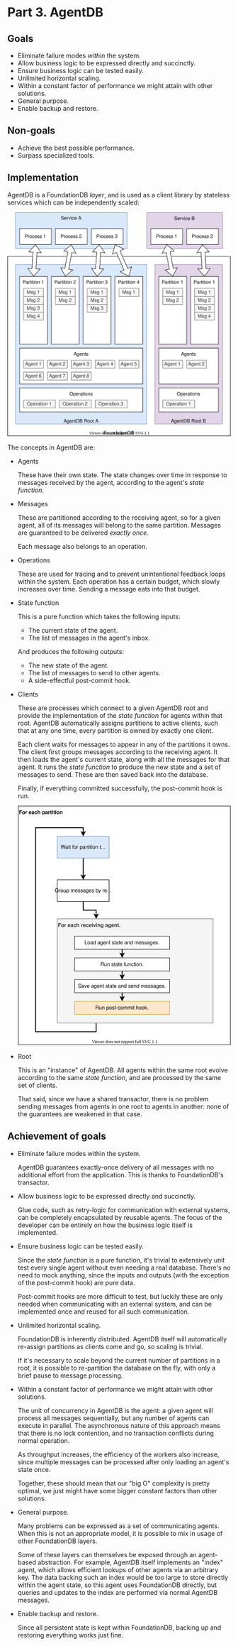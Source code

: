 # Part 3. AgentDB

## Goals

- Eliminate failure modes *within* the system.
- Allow business logic to be expressed directly and succinctly.
- Ensure business logic can be tested easily.
- Unlimited horizontal scaling.
- Within a constant factor of performance we might attain with other solutions.
- General purpose.
- Enable backup and restore.

## Non-goals

- Achieve the best possible performance.
- Surpass specialized tools.

## Implementation

AgentDB is a FoundationDB *layer*, and is used as a client library
by stateless services which can be independently scaled:

![](agentdb-arch.svg)

The concepts in AgentDB are:

- Agents

    These have their own state. The state changes over time in response to
    messages received by the agent, according to the agent's *state function*.

- Messages

    These are partitioned according to the receiving agent, so for a given agent,
    all of its messages will belong to the same partition. Messages are guaranteed
    to be delivered *exactly once*.

    Each message also belongs to an operation.

- Operations

    These are used for tracing and to prevent unintentional feedback loops within
    the system. Each operation has a certain budget, which slowly increases over time.
    Sending a message eats into that budget.

- State function

    This is a pure function which takes the following inputs:

    - The current state of the agent.
    - The list of messages in the agent's inbox.

    And produces the following outputs:

    - The new state of the agent.
    - The list of messages to send to other agents.
    - A side-effectful post-commit hook.

- Clients

    These are processes which connect to a given AgentDB root and provide the
    implementation of the *state function* for agents within that root. AgentDB
    automatically assigns partitions to active clients, such that at any one time,
    every partition is owned by exactly one client.

    Each client waits for messages to appear in any of the partitions it owns.
    The client first groups messages according to the receiving agent. It then
    loads the agent's current state, along with all the messages for that agent.
    It runs the *state function* to produce the new state and a set of messages
    to send. These are then saved back into the database.

    Finally, if everything committed successfully, the post-commit hook is run.

    ![](agentdb-client.svg)

- Root

    This is an "instance" of AgentDB. All agents within the same root evolve
    according to the same *state function*, and are processed by the same set of
    clients.

    That said, since we have a shared transactor, there is no problem sending
    messages from agents in one root to agents in another: none of the guarantees
    are weakened in that case.

## Achievement of goals

- Eliminate failure modes within the system.

    AgentDB guarantees exactly-once delivery of all messages with no additional
    effort from the application. This is thanks to FoundationDB's transactor.

- Allow business logic to be expressed directly and succinctly.

    Glue code, such as retry-logic for communication with external systems, can
    be completely encapsulated by reusable agents. The focus of the developer
    can be entirely on how the business logic itself is implemented.

- Ensure business logic can be tested easily.

    Since the *state function* is a pure function, it's trivial to extensively
    unit test every single agent without even needing a real database. There's
    no need to mock anything, since the inputs and outputs (with the exception
    of the post-commit hook) are pure data.

    Post-commit hooks are more difficult to test, but luckily these are only
    needed when communicating with an external system, and can be implemented
    once and reused for all such communication.

- Unlimited horizontal scaling.

    FoundationDB is inherently distributed. AgentDB itself will automatically
    re-assign partitions as clients come and go, so scaling is trivial.

    If it's necessary to scale beyond the current number of partitions in a
    root, it is possible to re-partition the database on the fly, with only
    a brief pause to message processing.

- Within a constant factor of performance we might attain with other solutions.

    The unit of concurrency in AgentDB is the agent: a given agent will process
    all messages sequentially, but any number of agents can execute in parallel.
    The asynchronous nature of this approach means that there is no lock contention,
    and no transaction conflicts during normal operation.

    As throughput increases, the efficiency of the workers also increase,
    since multiple messages can be processed after only loading an agent's state
    once.

    Together, these should mean that our "big O" complexity is pretty optimal, we
    just might have some bigger constant factors than other solutions.

- General purpose.

    Many problems can be expressed as a set of communicating agents. When this
    is not an appropriate model, it is possible to mix in usage of other
    FoundationDB layers.

    Some of these layers can themselves be exposed through an agent-based
    abstraction. For example, AgentDB itself implements an "index" agent, which
    allows efficient lookups of other agents via an arbitrary key. The data
    backing such an index would be too large to store directly within the agent
    state, so this agent uses FoundationDB directly, but queries and updates
    to the index are performed via normal AgentDB messages.

- Enable backup and restore.

    Since all persistent state is kept within FoundationDB, backing up and
    restoring everything works just fine.

